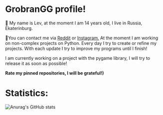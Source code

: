 # GrobranGG profile!

💬 My name is Lev, at the moment I am 14 years old, I live in Russia, Ekaterinburg.

👋You can contact me via [Reddit](https://www.reddit.com/user/grobran5) or [Instagram.](https://www.instagram.com/grobran/) At the moment I am working on non-complex projects on Python. Every day I try to create or refine my projects. With each update I try to improve my programs until I finish!

I am currently working on a project with the pygame library, I will try to release it as soon as possible!

__Rate my pinned repositories, I will be grateful!)__

# Statistics:

![Anurag's GitHub stats](https://github-readme-stats.vercel.app/api?username=GrobranGG&hide=contribs,prs&theme=dark) 
